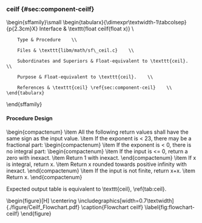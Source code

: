### ceilf {#sec:component-ceilf}

\begin{sffamily}\small
	\begin{tabularx}{\dimexpr\textwidth-1\tabcolsep}{p{2.3cm}X}
		Interface       & \texttt{float ceilf(float x)} \\ 
		
		Type & Procedure    \\ 
		
		Files & \texttt{libm/math/sf\_ceil.c}    \\ 
		
		Subordinates and Superiors & Float-equivalent to \texttt{ceil}.    \\ 
		
		Purpose & Float-equivalent to \texttt{ceil}.    \\ 
		
		References & \texttt{ceil} \ref{sec:component-ceil}    \\ 
	\end{tabularx}
\end{sffamily}

#### Procedure Design

\begin{compactenum}
	\item All the following return values shall have the same sign as the input value.
	\item If the exponent is < 23, there may be a fractional part:
	\begin{compactenum}
		\item If the exponent is < 0, there is no integral part:
		\begin{compactenum}
			\item If the input is <= 0, return a zero with inexact.
			\item Return 1 with inexact.
		\end{compactenum}
		\item If x is integral, return x.
		\item Return x rounded towards positive infinity with inexact.
	\end{compactenum}
	\item If the input is not finite, return x+x.
	\item Return x.
\end{compactenum}

Expected output table is equivalent to \texttt{ceil}, \ref{tab:ceil}.

\begin{figure}[H]
	\centering
	\includegraphics[width=0.7\textwidth]{./figure/Ceilf_Flowchart.pdf}
	\caption{Flowchart ceilf}
	\label{fig:flowchart-ceilf}
\end{figure}